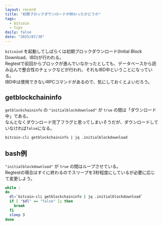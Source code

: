 ```yaml
---
layout: record
title: "初期ブロックダウンロードが終わったかどうか"
tags:
  - bitcoin
  - tips
daily: false
date: "2025/07/30"
---
```


`bitcoind` を起動してしばらくは初期ブロックダウンロード(Initial Block Download、IBD)が行われる。  
Regtestで前回からブロックが進んでいなかったとしても、データベースから読み込んで整合性のチェックなどが行われ、それもIBD中ということになっている。  
IBD中は使用できないRPCコマンドがあるので、気にしておくとよいだろう。

## getblockchaininfo

`getblockchaininfo` の `"initialblockdownload"` が `true` の間は「ダウンロード中」である。  
なんとなくダウンロード完了フラグと思ってしまいそうだが、ダウンロードしていなければ`false`になる。

```console
bitcoin-cli getblockchaininfo | jq .initialblockdownload
```

## bash例

`"initialblockdownload"` が `true` の間はループさせている。  
Regtestの場合はすぐに終わるのでスリープを3秒程度にしているが必要に応じて変更しよう。

```bash
while :
do
  dl=`bitcoin-cli getblockchaininfo | jq .initialblockdownload`
  if [ "$dl" == "false" ]; then
    break
  fi
  sleep 3
done
```
